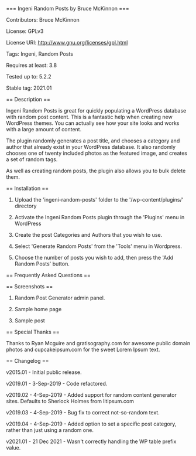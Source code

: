 === Ingeni Random Posts by Bruce McKinnon ===

Contributors: Bruce McKinnon

License: GPLv3

License URI: http://www.gnu.org/licenses/gpl.html

Tags: Ingeni, Random Posts

Requires at least: 3.8

Tested up to: 5.2.2

Stable tag: 2021.01



== Description ==


Ingeni Random Posts is great for quickly populating a WordPress database with random post content. This is a fantastic help when creating new WordPress themes. You can actually see how your site looks and works with a large amount of content.


The plugin randomly generates a post title, and chooses a category and author that already exist in your WordPress database. It also randomly chooses one of twenty included photos as the featured image, and creates a set of random tags.


As well as creating random posts, the plugin also allows you to bulk delete them.


== Installation ==


1. Upload the 'ingeni-random-posts' folder to the '/wp-content/plugins/' directory

2. Activate the Ingeni Random Posts plugin through the 'Plugins' menu in WordPress

3. Create the post Categories and Authors that you wish to use.

4. Select 'Generate Random Posts' from the 'Tools' menu in Wordpress.

5. Choose the number of posts you wish to add, then press the 'Add Random Posts' button.


== Frequently Asked Questions ==



== Screenshots ==


1. Random Post Generator admin panel.

2. Sample home page

3. Sample post



== Special Thanks ==


Thanks to Ryan Mcguire and gratisography.com for awesome public domain photos and cupcakeipsum.com for the sweet Lorem Ipsum text.



== Changelog ==


v2015.01 - Initial public release.

v2019.01 - 3-Sep-2019 - Code refactored.

v2019.02 - 4-Sep-2019 - Added support for random content generator sites. Defaults to Sherlock Holmes from litipsum.com

v2019.03 - 4-Sep-2019 - Bug fix to correct not-so-random text.

v2019.04 - 4-Sep-2019 - Added option to set a specific post category, rather than just using a random one.

v2021.01 - 21 Dec 2021 - Wasn't correctly handling the WP table prefix value.
